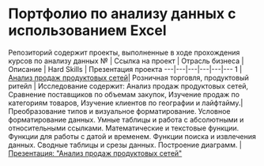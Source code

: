# Портфолио по анализу данных с использованием Excel
Репозиторий содержит проекты, выполненные в ходе прохождения курсов по анализу данных
№ | Ссылка на проект | Отрасль бизнеса | Описание | Hard Skills  | Презентация проекта
---|---|---|---|---|---
1 | [Анализ продаж продуктовых сетей](https://github.com/irina-nsk24/portfolio_excel/blob/49ae44a9ac905deabd47bc528cd92ca524178ae5/%D0%91%D0%B8%D0%B7%D0%BD%D0%B5%D1%81-%D0%BA%D0%B5%D0%B9%D1%81%20Excel.xlsx)| Розничная торговля, продуктовый ритейл | Исследование содержит: Анализ продаж продуктовых сетей, Сравнение поставщиков по объемам закупок, Изучение продаж по категориям товаров, Изучение клиентов по географии и лайфтайму.| Преобразование типов и визуальное форматирование. Условное форматирование данных. Умные таблицы и работа с абсолютными и относительными ссылками. Математические и текстовые функции. Функции для работы с датой и временем. Функции поиска и извлечения данных. Сводные таблицы и срезы данных. Построение диаграмм. | [Презентация: "Анализ продаж продуктовых сетей"](https://drive.google.com/file/d/1WDfQfXt6l87vXdpmXpcBdw9O_XsnzaoQ/view?usp=drive_link)

